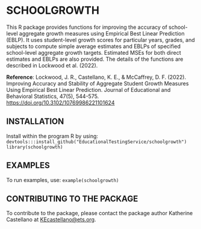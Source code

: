 # SCHOOLGROWTH

This R package provides functions for improving the accuracy of school-level aggregate growth measures using Empirical Best Linear Prediction (EBLP). It uses student-level growth scores for particular years, grades, and subjects to compute simple average estimates and EBLPs of specified school-level aggregate growth targets. 
Estimated MSEs for both direct estimates and EBLPs are also provided. The details of the functions are described in Lockwood et al. (2022). 

**Reference**: Lockwood, J. R., Castellano, K. E., & McCaffrey, D. F. (2022). Improving Accuracy and Stability of Aggregate Student Growth Measures Using Empirical Best Linear Prediction. Journal of Educational and Behavioral Statistics, 47(5), 544-575. https://doi.org/10.3102/10769986221101624

## INSTALLATION 

Install within the program R by using:
`devtools:::install_github("EducationalTestingService/schoolgrowth")`
`library(schoolgrowth)`

## EXAMPLES

To run examples, use: 
`example(schoolgrowth)`

## CONTRIBUTING TO THE PACKAGE

To contribute to the package, please contact the package author Katherine Castellano at KEcastellano@ets.org. 